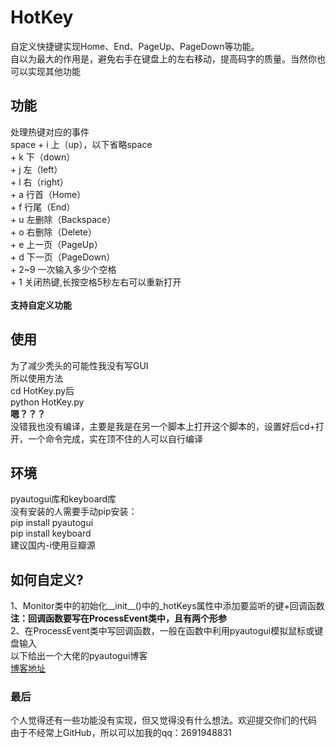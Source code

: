 # HotKey
自定义快捷键实现Home、End、PageUp、PageDown等功能。<br />
自以为最大的作用是，避免右手在键盘上的左右移动，提高码字的质量。当然你也可以实现其他功能

## 功能
处理热键对应的事件<br />
    space + i 上（up），以下省略space<br />
         + k 下（down）<br />
          + j 左（left）<br />
          + l 右（right）<br />
          + a 行首（Home）<br />
          + f 行尾（End）<br />
          + u 左删除（Backspace）<br />
          + o 右删除（Delete）<br />
          + e 上一页（PageUp）<br />
          + d 下一页（PageDown）<br />
          + 2~9 一次输入多少个空格<br />
          + 1 关闭热键,长按空格5秒左右可以重新打开<br /><br />
 <b>支持自定义功能</b><br />
## 使用
为了减少秃头的可能性我没有写GUI<br />
所以使用方法<br />
cd HotKey.py后<br />
python HotKey.py<br />
<b>嗯？？？</b><br />
没错我也没有编译，主要是我是在另一个脚本上打开这个脚本的，设置好后cd+打开，一个命令完成，实在顶不住的人可以自行编译<br />
## 环境
pyautogui库和keyboard库<br />
没有安装的人需要手动pip安装：<br />
pip install pyautogui<br />
pip install keyboard<br />
建议国内-i使用豆瓣源
## 如何自定义?
1、Monitor类中的初始化__init__()中的_hotKeys属性中添加要监听的键+回调函数<br />
<b>注：回调函数要写在ProcessEvent类中，且有两个形参</b><br />
2、在ProcessEvent类中写回调函数，一般在函数中利用pyautogui模拟鼠标或键盘输入<br />
以下给出一个大佬的pyautogui博客<br />
[博客地址](https://asyncfor.com/posts/doc-pyautogui.html "点击查看")  <br />
### 最后
个人觉得还有一些功能没有实现，但又觉得没有什么想法。欢迎提交你们的代码<br />
由于不经常上GitHub，所以可以加我的qq：2691948831
